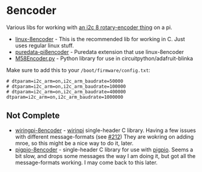 # 8encoder

Various libs for working with [an i2c 8 rotary-encoder thing](https://docs.m5stack.com/en/unit/8Encoder) on a pi.

- [linux-8encoder](linux-8encoder) - This is the recommended lib for working in C. Just uses regular linux stuff.
- [puredata-pi8encoder](puredata-pi8encoder) - Puredata extension that use linux-8encoder
- [M58Encoder.py](M58Encoder.py) - Python library for use in circuitpython/adafruit-blinka

Make sure to add this to your `/boot/firmware/config.txt`:

```
# dtparam=i2c_arm=on,i2c_arm_baudrate=50000
# dtparam=i2c_arm=on,i2c_arm_baudrate=100000
# dtparam=i2c_arm=on,i2c_arm_baudrate=400000
dtparam=i2c_arm=on,i2c_arm_baudrate=1000000
```

## Not Complete

- [wiringpi-8encoder](wiringpi-8encoder) - [wirinpi](https://github.com/WiringPi/WiringPi) single-header C library. Having a few issues with different message-formats (see [#212](https://github.com/WiringPi/WiringPi/issues/212)) They are wokring on adding mroe, so this might be a nice way to do it, later.
- [pigpio-8encoder](pigpio-8encoder) - single-header C library for use with [pigpio](https://abyz.me.uk/rpi/pigpio). Seems a bit slow, and drops some messages the way I am doing it, but got all the message-formats working. I may come back to this later.